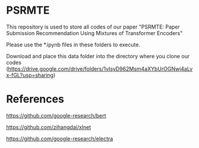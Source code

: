 # PSRMTE
This repository is used to store all codes of our paper "PSRMTE: Paper Submission Recommendation Using Mixtures of Transformer Encoders"


Please use the *.ipynb files in these folders to execute.
 
Download and place this data folder into the directory where you clone our codes (https://drive.google.com/drive/folders/1vIsyD962Msm4aXYbUrOGNwj4aLvx-fGL?usp=sharing)

# References
https://github.com/google-research/bert

https://github.com/zihangdai/xlnet

https://github.com/google-research/electra

